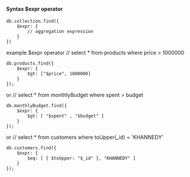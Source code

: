 #### Syntax $expr operator
```
db.collection.find({
	$expr: {
		// aggregation expression
	}
})
```

example $expr operator
// select * from products where price > 1000000
```
db.products.find({
    $expr: {
        $gt: ["$price", 1000000]
    }
});
```

or 
// select * from monthlyBudget where spent > budget
```
db.monthlyBudget.find({ 
	$expr: { 
		$gt: [ "$spent" , "$budget" ] 
	} 
});
```

or
// select *  from customers where toUpper(_id) = 'KHANNEDY'
```
db.customers.find({
    $expr: {
        $eq: [ { $toUpper: "$_id" }, "KHANNEDY" ]
    }
});
```

